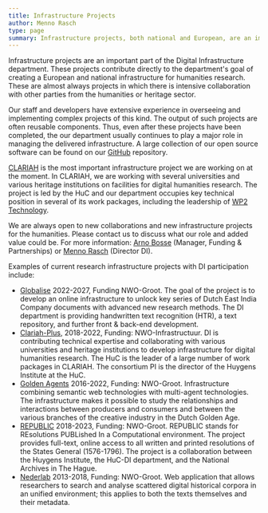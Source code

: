 ```yaml
---
title: Infrastructure Projects
author: Menno Rasch
type: page
summary: Infrastructure projects, both national and European, are an important part of the Digital Infrastructure section of the KNAW Humanities Cluster (HuC). These projects contribute directly to the department's goal of creating an infrastructure for humanities research.
---
```

Infrastructure projects are an important part of the Digital Infrastructure department. These projects contribute directly to the department's goal of creating a European and national infrastructure for humanities research. These are almost always projects in which there is intensive collaboration with other parties from the humanities or heritage sector.

Our staff and developers have  extensive experience in overseeing and implementing complex projects of this kind. The output of such projects are often reusable components. Thus, even after these projects have been completed, the our department usually continues to play a major role in managing the delivered infrastructure. A large collection of our open source software can be found on our [GitHub](https://github.com/knaw-huc) repository. 

[CLARIAH](https://www.clariah.nl) is the most important infrastructure project we are working on at the moment. In CLARIAH, we are working with several universities and various heritage institutions on facilities for digital humanities research. The project is led by the HuC and our department occupies key technical position in several of its work packages, including the leadership of [WP2 Technology](https://www.clariah.nl/wp2-technology).

We are always open to new collaborations and new infrastructure projects for the humanities. Please contact us to discuss what our role and added value could be. For more information: [Arno Bosse](mailto:arno.bosse@di.huc.knaw.nl) (Manager, Funding & Partnerships) or [Menno Rasch](mailto:menno.rasch@di.huc.knaw.nl) (Director DI).

Examples of current research infrastructure projects with DI participation include:

* [Globalise](https://globalise.huygens.knaw.nl) 2022-2027, Funding NWO-Groot. The goal of the project is to develop an online infrastructure to unlock key series of Dutch East India Company documents with advanced new research methods. The DI department is providing handwritten text recognition (HTR), a text repository, and further front & back-end development.
* [Clariah-Plus](https://www.clariah.nl), 2018-2022, Funding: NWO-Infrastructuur.
DI is contributing technical expertise and collaborating with various universities and heritage institutions to develop infrastructure for digital humanities research. The HuC is the leader of a large number of work packages in CLARIAH. The consortium PI is the director of the Huygens Institute at the HuC.
* [Golden Agents](https://www.goldenagents.org) 2016-2022, Funding: NWO-Groot. Infrastructure combining semantic web technologies with multi-agent technologies. The infrastructure makes it possible to study the relationships and interactions between producers and consumers and between the various branches of the creative industry in the Dutch Golden Age.
* [REPUBLIC](https://republic.huygens.knaw.nl) 2018-2023, Funding: NWO-Groot. REPUBLIC stands for REsolutions PUBLished In a Computational environment. The project provides full-text, online access to all written and printed resolutions of the States General (1576-1796). The project is a collaboration between the Huygens Institute, the HuC-DI department, and the National Archives in The Hague.
* [Nederlab](https://www.nederlab.nl/) 2013-2018, Funding: NWO-Groot. Web application that allows researchers to search and analyse scattered digital historical corpora in an unified environment; this applies to both the texts themselves and their metadata.